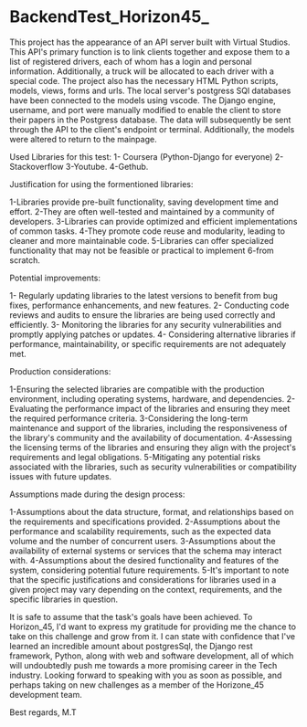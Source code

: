 # BackendTest_Horizon45_
This project has the appearance of an API server built with Virtual Studios. This API's primary function is to link clients together and expose them to a list of registered drivers, each of whom has a login and personal information. Additionally, a truck will be allocated to each driver with a special code. The project also has the necessary HTML Python scripts, models, views, forms and urls. The local server's postgress SQl databases have been connected to the models using vscode. The Django engine, username, and port were manually modified to enable the client to store their papers in the Postgress database. The data will subsequently be sent through the API to the client's endpoint or terminal. Additionally, the models were altered to return to the mainpage.

Used Libraries for this test: 
1- Coursera (Python-Django for everyone) 
2- Stackoverflow 
3-Youtube. 
4-Gethub.

Justification for using the formentioned libraries:

1-Libraries provide pre-built functionality, saving development time and effort. 
2-They are often well-tested and maintained by a community of developers. 
3-Libraries can provide optimized and efficient implementations of common tasks. 
4-They promote code reuse and modularity, leading to cleaner and more maintainable code. 
5-Libraries can offer specialized functionality that may not be feasible or practical to implement 6-from scratch.

Potential improvements:

1- Regularly updating libraries to the latest versions to benefit from bug fixes, performance enhancements, and new features.
2- Conducting code reviews and audits to ensure the libraries are being used correctly and efficiently. 
3- Monitoring the libraries for any security vulnerabilities and promptly applying patches or updates. 
4- Considering alternative libraries if performance, maintainability, or specific requirements are not adequately met.

Production considerations:

1-Ensuring the selected libraries are compatible with the production environment, including operating systems, hardware, and dependencies. 
2-Evaluating the performance impact of the libraries and ensuring they meet the required performance criteria. 
3-Considering the long-term maintenance and support of the libraries, including the responsiveness of the library's community and the availability of documentation. 
4-Assessing the licensing terms of the libraries and ensuring they align with the project's requirements and legal obligations. 
5-Mitigating any potential risks associated with the libraries, such as security vulnerabilities or compatibility issues with future updates.

Assumptions made during the design process:

1-Assumptions about the data structure, format, and relationships based on the requirements and specifications provided. 
2-Assumptions about the performance and scalability requirements, such as the expected data volume and the number of concurrent users. 
3-Assumptions about the availability of external systems or services that the schema may interact with. 
4-Assumptions about the desired functionality and features of the system, considering potential future requirements. 
5-It's important to note that the specific justifications and considerations for libraries used in a given project may vary depending on the context, requirements, and the specific libraries in question.

It is safe to assume that the task's goals have been achieved. To Horizon_45, I'd want to express my gratitude for providing me the chance to take on this challenge and grow from it. I can state with confidence that I've learned an incredible amount about postgresSql, the Django rest framework, Python, along with web and software development, all of which will undoubtedly push me towards a more promising career in the Tech industry. Looking forward to speaking with you as soon as possible, and perhaps taking on new challenges as a member of the Horizone_45 development team.

Best regards, M.T
